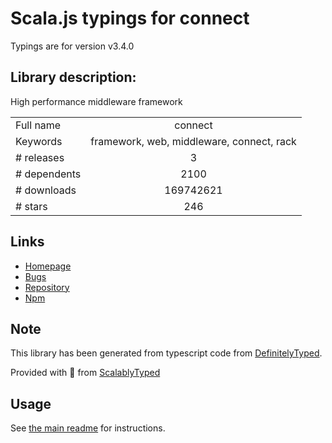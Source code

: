 
# Scala.js typings for connect

Typings are for version v3.4.0

## Library description:
High performance middleware framework

|                    |                 |
| ------------------ | :-------------: |
| Full name          | connect |
| Keywords           | framework, web, middleware, connect, rack |
| # releases         | 3 |
| # dependents       | 2100 |
| # downloads        | 169742621 |
| # stars            | 246 |

## Links
- [Homepage](https://github.com/senchalabs/connect#readme)
- [Bugs](https://github.com/senchalabs/connect/issues)
- [Repository](https://github.com/senchalabs/connect)
- [Npm](https://www.npmjs.com/package/connect)
    


## Note
This library has been generated from typescript code from [DefinitelyTyped](https://definitelytyped.org).

Provided with :purple_heart: from [ScalablyTyped](https://github.com/oyvindberg/ScalablyTyped)

## Usage
See [the main readme](../../readme.md) for instructions.


